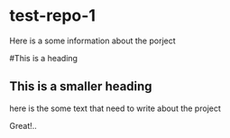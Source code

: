 # test-repo-1

Here is a some information about the porject

#This is a heading

## This is a smaller heading

here is the some text that need to write about the project

Great!..
